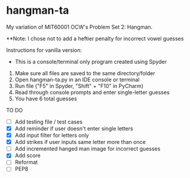 # hangman-ta
My variation of MIT60001 OCW's Problem Set 2: Hangman.

**Note: I chose not to add a heftier penalty for incorrect vowel guesses

Instructions for vanilla version:
- This is a console/terminal only program created using Spyder
1. Make sure all files are saved to the same directory/folder
2. Open hangman-ta.py in an IDE console or terminal
3. Run file ("F5" in Spyder, "Shift" + "F10" in PyCharm)
4. Read through console prompts and enter single-letter guesses
5. You have 6 total guesses

TO DO
- [ ] Add testing file / test cases
- [X] Add reminder if user doesn't enter single letters
- [X] Add input filter for letters only
- [X] Add strikes if user inputs same letter more than once
- [ ] Add incremented hanged man image for incorrect guesses
- [X] Add score
- [ ] Reformat
- [ ] PEP8
